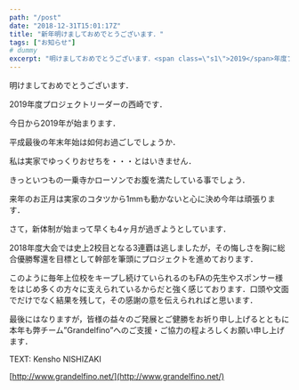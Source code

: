 ```yaml
---
path: "/post"
date: "2018-12-31T15:01:17Z"
title: "新年明けましておめでとうございます．"
tags: ["お知らせ"]
# dummy
excerpt: "明けましておめでとうございます．<span class=\"s1\">2019</span>年度プロジェクトリーダーの西崎です．今日から<span class=\"s1\">2019</span>年..."
---
```


明けましておめでとうございます．

<span class="s1">2019</span>年度プロジェクトリーダーの西崎です．

今日から<span class="s1">2019</span>年が始まります．

平成最後の年末年始は如何お過ごしでしょうか．

私は実家でゆっくりおせちを・・・とはいきません．

きっといつもの一乗寺かローソンでお腹を満たしている事でしょう．

来年のお正月は実家のコタツから<span class="s1">1mm</span>も動かないと心に決め今年は頑張ります．

さて，新体制が始まって早くも<span class="s1">4</span>ヶ月が過ぎようとしています．

<span class="s1">2018</span>年度大会では史上<span class="s1">2</span>校目となる<span class="s1">3</span>連覇は逃しましたが，その悔しさを胸に総合優勝奪還を目標として幹部を筆頭にプロジェクトを進めております．

このように毎年上位校をキープし続けていられるのも<span class="s1">FA</span>の先生やスポンサー様をはじめ多くの方々に支えられているからだと強く感じております．口頭や文面でだけでなく結果を残して，その感謝の意を伝えられればと思います．

最後にはなりますが，皆様の益々のご発展とご健勝をお祈り申し上げるとともに本年も弊チーム”<span class="s1">Grandelfino</span>”へのご支援・ご協力の程よろしくお願い申し上げます．

[](31-1.png)

TEXT: Kensho NISHIZAKI

[http://www.grandelfino.net/](http://www.grandelfino.net/)